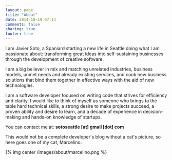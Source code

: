 ```yaml
---
layout: page
title: "About"
date: 2014-10-19 07:13
comments: false
sharing: true
footer: true
---
```


I am Javier Soto, a Spaniard starting a new life in Seattle doing what I am passionate about: transforming great ideas into self-sustaining businesses through the development of creative software.

I am a big believer in mix and matching unrelated industries, business models, unmet needs and already existing services, and cook new business solutions that bind them together in effective ways with the aid of new technologies.

I am a software developer focused on writing code that strives for efficiency and clarity. I would like to think of myself as someone who brings to the table hard technical skills, a strong desire to make projects succeed, a proven ability and desire to learn, and a decade of experience in decision-making and hands-on knowledge of startups.

You can contact me at: __sotoseattle [at] gmail [dot] com__

This would not be a complete developer's blog without a cat's picture, so here goes one of my cat, Marcelino.

{% img center /images/about/marcelino.png %}
